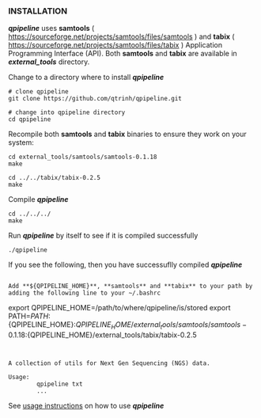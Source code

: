 ### INSTALLATION
**_qpipeline_** uses **samtools** ( https://sourceforge.net/projects/samtools/files/samtools ) and **tabix** ( https://sourceforge.net/projects/samtools/files/tabix ) Application Programming Interface (API).  Both **samtools** and **tabix** are available in **_external_tools_** directory.

Change to a directory where to install **_qpipeline_**
```
# clone qpipeline 
git clone https://github.com/qtrinh/qpipeline.git

# change into qpipeline directory 
cd qpipeline
```

Recompile both **samtools** and **tabix** binaries to ensure they work on your system:
```
cd external_tools/samtools/samtools-0.1.18
make

cd ../../tabix/tabix-0.2.5
make
```
Compile **_qpipeline_**
```
cd ../../../
make
```
Run **_qpipeline_** by itself to see if it is compiled successfully
```
./qpipeline
```
If you see the following, then you have successuflly compiled **_qpipeline_**
```

Add **${QPIPELINE_HOME}**, **samtools** and **tabix** to your path by adding the following line to your ~/.bashrc
```
export QPIPELINE_HOME=/path/to/where/qpipeline/is/stored
export PATH=$PATH:${QPIPELINE_HOME}:${QPIPELINE_HOME}/external_tools/samtools/samtools-0.1.18:${QPIPELINE_HOME}/external_tools/tabix/tabix-0.2.5
```


A collection of utils for Next Gen Sequencing (NGS) data.

Usage:
        qpipeline txt
        ...
```

See [usage instructions](https://github.com/qtrinh/qpipeline/blob/master/USAGE.md) on how to use **_qpipeline_** 
